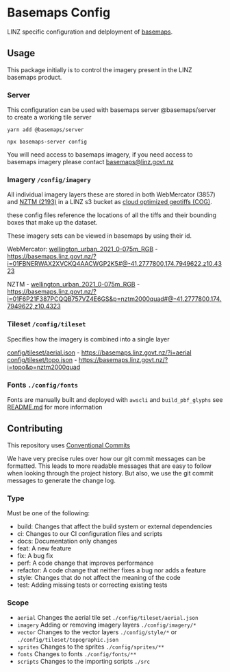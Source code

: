 # Basemaps Config

LINZ specific configuration and delployment of [basemaps](https://github.com/linz/basemaps).

## Usage

This package initially is to control the imagery present in the LINZ basemaps product.

### Server

This configuration can be used with basemaps server @basemaps/server to create a working tile server

```
yarn add @basemaps/server

npx basemaps-server config
```

You will need access to basemaps imagery, if you need access to basemaps imagery please contact basemaps@linz.govt.nz

### Imagery `/config/imagery`

All individual imagery layers these are stored in both WebMercator (3857) and [NZTM (2193)](https://github.com/linz/NZTM2000TileMatrixSet) in a LINZ s3 bucket as [cloud optimized geotiffs (COG)](https://www.cogeo.org/).

these config files reference the locations of all the tiffs and their bounding boxes that make up the dataset.

These imagery sets can be viewed in basemaps by using their id.

WebMercator: [wellington_urban_2021_0-075m_RGB](./config/imagery/wellington_urban_2021_0-075m_RGB-WebMercatorQuad.json) - https://basemaps.linz.govt.nz/?i=01FBNERWAX2XVCKQ4AACWGP2K5#@-41.2777800,174.7949622,z10.4323

NZTM - [wellington_urban_2021_0-075m_RGB](./config/imagery/wellington_urban_2021_0-075m_RGB-NZTM2000Quad.json) - https://basemaps.linz.govt.nz/?i=01F6P21F387PCQQB757VZ4E6GS&p=nztm2000quad#@-41.2777800,174.7949622,z10.4323

### Tileset `/config/tileset`

Specifies how the imagery is combined into a single layer

[config/tileset/aerial.json](./config/tileset/aerial.json) - https://basemaps.linz.govt.nz/?i=aerial
[config/tileset/topo.json](./config/tileset/topo.json) - https://basemaps.linz.govt.nz/?i=topo&p=nztm2000quad

### Fonts `./config/fonts`

Fonts are manually built and deployed with `awscli` and `build_pbf_glyphs` see [README.md](./config/fonts/README.md) for more information

## Contributing

This repository uses [Conventional Commits](https://www.conventionalcommits.org/)

We have very precise rules over how our git commit messages can be formatted. This leads to more readable messages that are easy to follow when looking through the project history. But also, we use the git commit messages to generate the change log.

### Type

Must be one of the following:

- build: Changes that affect the build system or external dependencies
- ci: Changes to our CI configuration files and scripts
- docs: Documentation only changes
- feat: A new feature
- fix: A bug fix
- perf: A code change that improves performance
- refactor: A code change that neither fixes a bug nor adds a feature
- style: Changes that do not affect the meaning of the code
- test: Adding missing tests or correcting existing tests

### Scope

- `aerial` Changes the aerial tile set `./config/tileset/aerial.json`
- `imagery` Adding or removing imagery layers `./config/imagery/*`
- `vector` Changes to the vector layers `./config/style/*` or `./config/tileset/topographic.json`
- `sprites` Changes to the sprites `./config/sprites/**`
- `fonts` Changes to fonts `./config/fonts/**`
- `scripts` Changes to the importing scripts `./src`
